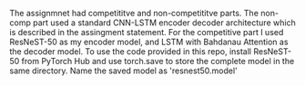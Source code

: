 The assignmnet had competititve and non-competititve parts. The non-comp part used a standard CNN-LSTM encoder decoder architecture which is described in the assingment statement. For the competitive part I used ResNeST-50 as my encoder model, and LSTM with Bahdanau Attention as the decoder model. To use the code provided in this repo, install ResNeST-50 from PyTorch Hub and use torch.save to store the complete model in the same directory. Name the saved model as 'resnest50.model'
